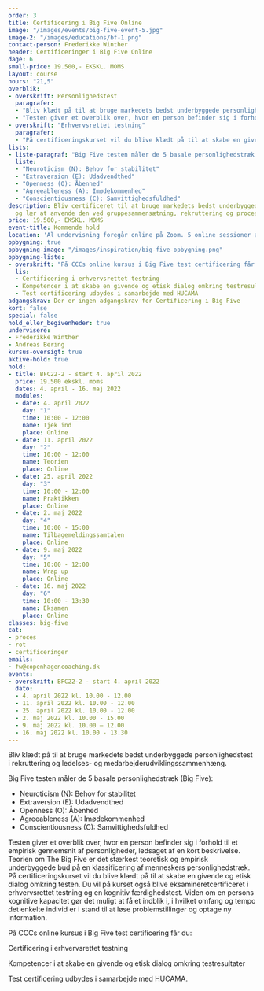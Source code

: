 ```yaml
---
order: 3
title: Certificering i Big Five Online
image: "/images/events/big-five-event-5.jpg"
image-2: "/images/educations/bf-1.png"
contact-person: Frederikke Winther
header: Certificeringer i Big Five Online
dage: 6
small-price: 19.500,- EKSKL. MOMS
layout: course
hours: "21,5"
overblik:
- overskrift: Personlighedstest
  paragrafer:
  - "Bliv klædt på til at bruge markedets bedst underbyggede personlighedstest i rekruttering og ledelses- og medarbejderudviklingssammenhæng."
  - "Testen giver et overblik over, hvor en person befinder sig i forhold til et empirisk gennemsnit af personligheder, ledsaget af en kort beskrivelse. Teorien om The Big Five er det stærkest teoretisk og empirisk underbyggede bud på en klassificering af menneskers personlighedstræk."
- overskrift: "Erhvervsrettet testning"
  paragrafer:
  - "På certificeringskurset vil du blive klædt på til at skabe en givende og etisk dialog omkring testen. Du vil på kurset også blive eksamineretcertificeret i erhvervsrettet testning og en kognitiv færdighedstest. Viden om en persons kognitive kapacitet gør det muligt at få et indblik i, i hvilket omfang og tempo det enkelte individ er i stand til at løse problemstillinger og optage ny information."
lists:
- liste-paragraf: "Big Five testen måler de 5 basale personlighedstræk (Big Five):"
  liste:
  - "Neuroticism (N): Behov for stabilitet"
  - "Extraversion (E): Udadvendthed"
  - "Openness (O): Åbenhed"
  - "Agreeableness (A): Imødekommenhed"
  - "Conscientiousness (C): Samvittighedsfuldhed"
description: Bliv certificeret til at bruge markedets bedst underbyggede personlighedstest
  og lær at anvende den ved gruppesammensætning, rekruttering og processer.
price: 19.500,- EKSKL. MOMS
event-title: Kommende hold
location: 'Al undervisning foregår online på Zoom. 5 online sessioner á 2-5 timers varighed.<br><br>Er du ikke bekendt med Zoom? <br><b><a href="https://zoom.us/signin">Du kan oprette en bruger og downloade appen her</a></b>.<br>Der vil altid være et link til undervisningens session på studieportalen.'
opbygning: true
opbygning-image: "/images/inspiration/big-five-opbygning.png"
opbygning-liste:
- overskrift: "På CCCs online kursus i Big Five test certificering får du:"
  lis:
  - Certificering i erhvervsrettet testning
  - Kompetencer i at skabe en givende og etisk dialog omkring testresultater
  - Test certificering udbydes i samarbejde med HUCAMA
adgangskrav: Der er ingen adgangskrav for Certificering i Big Five
kort: false
special: false
hold_eller_begivenheder: true
undervisere:
- Frederikke Winther
- Andreas Bering
kursus-oversigt: true
aktive-hold: true
hold:
- title: BFC22-2 - start 4. april 2022
  price: 19.500 ekskl. moms
  dates: 4. april - 16. maj 2022
  modules:
  - date: 4. april 2022
    day: "1"
    time: 10:00 - 12:00
    name: Tjek ind
    place: Online
  - date: 11. april 2022
    day: "2"
    time: 10:00 - 12:00
    name: Teorien
    place: Online
  - date: 25. april 2022
    day: "3"
    time: 10:00 - 12:00
    name: Praktikken
    place: Online
  - date: 2. maj 2022
    day: "4"
    time: 10:00 - 15:00
    name: Tilbagemeldingssamtalen
    place: Online
  - date: 9. maj 2022
    day: "5"
    time: 10:00 - 12:00
    name: Wrap up
    place: Online
  - date: 16. maj 2022
    day: "6"
    time: 10:00 - 13:30
    name: Eksamen
    place: Online
classes: big-five
cat:
- proces
- rot
- certificeringer
emails:
- fw@copenhagencoaching.dk
events:
- overskrift: BFC22-2 - start 4. april 2022
  dato:
  - 4. april 2022 kl. 10.00 - 12.00
  - 11. april 2022 kl. 10.00 - 12.00
  - 25. april 2022 kl. 10.00 - 12.00
  - 2. maj 2022 kl. 10.00 - 15.00
  - 9. maj 2022 kl. 10.00 – 12.00
  - 16. maj 2022 kl. 10.00 - 13.30
---
```


Bliv klædt på til at bruge markedets bedst underbyggede personlighedstest i rekruttering og ledelses- og medarbejderudviklingssammenhæng.

Big Five testen måler de 5 basale personlighedstræk (Big Five):

* Neuroticism (N): Behov for stabilitet
* Extraversion (E): Udadvendthed
* Openness (O): Åbenhed
* Agreeableness (A): Imødekommenhed
* Conscientiousness (C): Samvittighedsfuldhed

Testen giver et overblik over, hvor en person befinder sig i forhold til et empirisk gennemsnit af personligheder, ledsaget af en kort beskrivelse. Teorien om The Big Five er det stærkest teoretisk og empirisk underbyggede bud på en klassificering af menneskers personlighedstræk. På certificeringskurset vil du blive klædt på til at skabe en givende og etisk dialog omkring testen. Du vil på kurset også blive eksamineretcertificeret i erhvervsrettet testning og en kognitiv færdighedstest. Viden om en persons kognitive kapacitet gør det muligt at få et indblik i, i hvilket omfang og tempo det enkelte individ er i stand til at løse problemstillinger og optage ny information.


På CCCs online kursus i Big Five test certificering får du:

Certificering i erhvervsrettet testning

Kompetencer i at skabe en givende og etisk dialog omkring testresultater

Test certificering udbydes i samarbejde med HUCAMA.